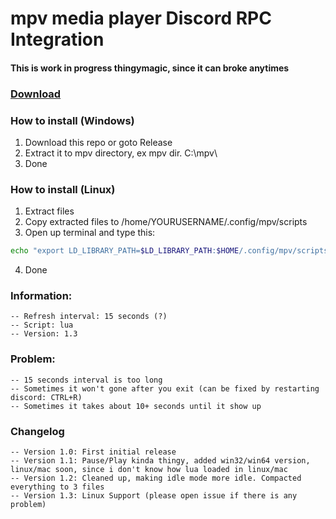 # mpv media player Discord RPC Integration
#### This is work in progress thingymagic, since it can broke anytimes

### [Download](https://github.com/noaione/mpv-discordRPC/releases)

### How to install (Windows)
1. Download this repo or goto Release
2. Extract it to mpv directory, ex mpv dir. C:\mpv\
3. Done

### How to install (Linux)
1. Extract files
2. Copy extracted files to /home/YOURUSERNAME/.config/mpv/scripts
3. Open up terminal and type this: 
```bash
echo "export LD_LIBRARY_PATH=$LD_LIBRARY_PATH:$HOME/.config/mpv/scripts/" >> ~/.bashrc
```
4. Done

### Information:
```
-- Refresh interval: 15 seconds (?)
-- Script: lua
-- Version: 1.3
```

### Problem:
```
-- 15 seconds interval is too long
-- Sometimes it won't gone after you exit (can be fixed by restarting discord: CTRL+R)
-- Sometimes it takes about 10+ seconds until it show up
```

### Changelog
```
-- Version 1.0: First initial release
-- Version 1.1: Pause/Play kinda thingy, added win32/win64 version, linux/mac soon, since i don't know how lua loaded in linux/mac
-- Version 1.2: Cleaned up, making idle mode more idle. Compacted everything to 3 files
-- Version 1.3: Linux Support (please open issue if there is any problem)
```
